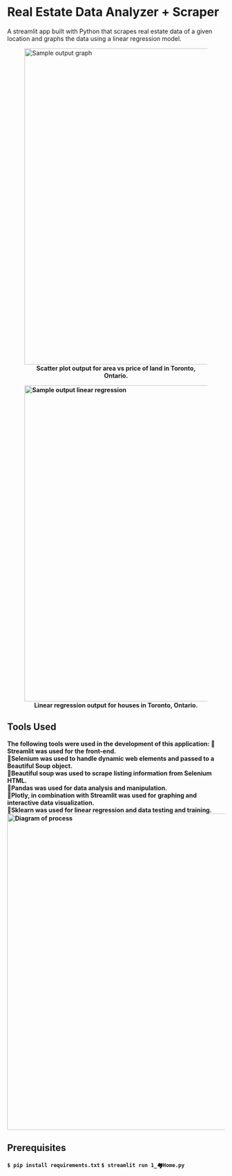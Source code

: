 # Real Estate Data Analyzer + Scraper
A streamlit app built with Python that scrapes real estate data of a given location and graphs the data using a linear regression model. 

<figure>
<img src="https://i.ibb.co/WPsPm4R/newplot-2.png" alt="Sample output graph" style="width:730">
  <figcaption align = "center"><b>Scatter plot output for <b>area vs price</b> of <b>land</b> in <b>Toronto, Ontario</b>.</figcaption>
</figure>

<figure>
<img src="https://i.ibb.co/z5pxfQh/newplot.png" alt="Sample output linear regression" style="width:730">
  <figcaption align = "center">Linear regression output for <b>houses</b> in <b>Toronto, Ontario</b>.</figcaption>
</figure>


## Tools Used
The following tools were used in the development of this application:
🚩Streamlit was used for the front-end.<br />
🚩Selenium was used to handle dynamic web elements and passed to a Beautiful Soup object.<br />
🚩Beautiful soup was used to scrape listing information from Selenium HTML.<br />
🚩Pandas was used for data analysis and manipulation.<br />
🚩Plotly, in combination with Streamlit was used for graphing and interactive data visualization.<br />
🚩Sklearn was used for linear regression and data testing and training.<br />
<img alt="Diagram of process" width="730" src="https://i.ibb.co/88LBcZr/web-scraping-about.png">

## Prerequisites
```$ pip install requirements.txt```
```$ streamlit run 1_🏘️Home.py```



